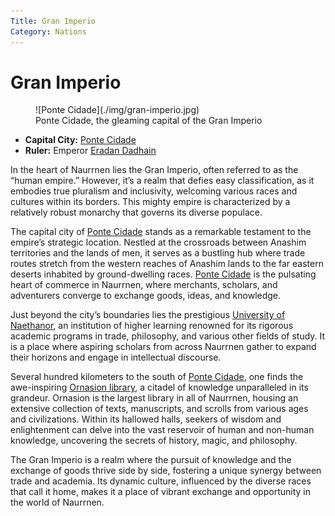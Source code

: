 ```yaml
---
Title: Gran Imperio
Category: Nations
---
```


# Gran Imperio

<figure class="pic-banner">
![Ponte Cidade](./img/gran-imperio.jpg)
<figcaption>Ponte Cidade, the gleaming capital of the Gran Imperio</figcaption>
</figure>

-   **Capital City:** [Ponte Cidade](../Places/ponte-cidade.md)
-   **Ruler:** Emperor [Eradan Dadhain](../Characters/eradan-dadhain.md)

In the heart of Naurrnen lies the Gran Imperio, often referred to as the &ldquo;human empire.&rdquo; However, it&rsquo;s a realm that defies easy classification, as it embodies true pluralism and inclusivity, welcoming various races and cultures within its borders. This mighty empire is characterized by a relatively robust monarchy that governs its diverse populace.

The capital city of [Ponte Cidade](../Places/ponte-cidade.md) stands as a remarkable testament to the empire&rsquo;s strategic location. Nestled at the crossroads between Anashim territories and the lands of men, it serves as a bustling hub where trade routes stretch from the western reaches of Anashim lands to the far eastern deserts inhabited by ground-dwelling races. [Ponte Cidade](../Places/ponte-cidade.md) is the pulsating heart of commerce in Naurrnen, where merchants, scholars, and adventurers converge to exchange goods, ideas, and knowledge.

Just beyond the city&rsquo;s boundaries lies the prestigious [University of Naethanor](../Places/university-of-naethanor.md), an institution of higher learning renowned for its rigorous academic programs in trade, philosophy, and various other fields of study. It is a place where aspiring scholars from across Naurrnen gather to expand their horizons and engage in intellectual discourse.

Several hundred kilometers to the south of [Ponte Cidade](../Places/ponte-cidade.md), one finds the awe-inspiring [Ornasion library](../Places/ornasion-library.md), a citadel of knowledge unparalleled in its grandeur. Ornasion is the largest library in all of Naurrnen, housing an extensive collection of texts, manuscripts, and scrolls from various ages and civilizations. Within its hallowed halls, seekers of wisdom and enlightenment can delve into the vast reservoir of human and non-human knowledge, uncovering the secrets of history, magic, and philosophy.

The Gran Imperio is a realm where the pursuit of knowledge and the exchange of goods thrive side by side, fostering a unique synergy between trade and academia. Its dynamic culture, influenced by the diverse races that call it home, makes it a place of vibrant exchange and opportunity in the world of Naurrnen.

